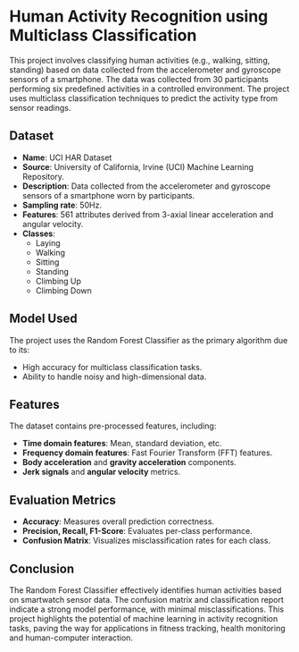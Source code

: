 # Human Activity Recognition using Multiclass Classification

This project involves classifying human activities (e.g., walking, sitting, standing) based on data collected from the accelerometer and gyroscope sensors of a smartphone. The data was collected from 30 participants performing six predefined activities in a controlled environment. The project uses multiclass classification techniques to predict the activity type from sensor readings.

## Dataset
- **Name**: UCI HAR Dataset
- **Source**: University of California, Irvine (UCI) Machine Learning Repository.
- **Description**: Data collected from the accelerometer and gyroscope sensors of a smartphone worn by participants.
- **Sampling rate**: 50Hz.
- **Features**: 561 attributes derived from 3-axial linear acceleration and angular velocity.
- **Classes**:
    - Laying
    - Walking
    - Sitting
    - Standing
    - Climbing Up
    - Climbing Down

## Model Used
The project uses the Random Forest Classifier as the primary algorithm due to its:
- High accuracy for multiclass classification tasks.
- Ability to handle noisy and high-dimensional data.

## Features
The dataset contains pre-processed features, including:
- **Time domain features**: Mean, standard deviation, etc.
- **Frequency domain features**: Fast Fourier Transform (FFT) features.
- **Body acceleration** and **gravity acceleration** components.
- **Jerk signals** and **angular velocity** metrics.

## Evaluation Metrics
- **Accuracy**: Measures overall prediction correctness.
- **Precision, Recall, F1-Score**: Evaluates per-class performance.
- **Confusion Matrix**: Visualizes misclassification rates for each class.

## Conclusion
The Random Forest Classifier effectively identifies human activities based on smartwatch sensor data. The confusion matrix and classification report indicate a strong model performance, with minimal misclassifications. This project highlights the potential of machine learning in activity recognition tasks, paving the way for applications in fitness tracking, health monitoring and human-computer interaction.
